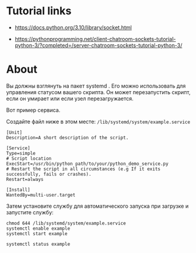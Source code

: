 # Tutorial links

- https://docs.python.org/3.10/library/socket.html

- https://pythonprogramming.net/client-chatroom-sockets-tutorial-python-3/?completed=/server-chatroom-sockets-tutorial-python-3/




# About

Вы должны взглянуть на пакет systemd . Его можно использовать для управления статусом вашего скрипта. Он может перезапустить скрипт, если он умирает или если узел перезагружается.

Вот пример сервиса.

Создайте файл ниже в этом месте: `/lib/systemd/system/example.service`


```
[Unit]
Description=A short description of the script.

[Service]
Type=simple
# Script location
ExecStart=/usr/bin/python path/to/your/python_demo_service.py
# Restart the script in all circumstances (e.g If it exits successfully, fails or crashes).
Restart=always

[Install]
WantedBy=multi-user.target
```

Затем установите службу для автоматического запуска при загрузке и запустите службу:


```
chmod 644 /lib/systemd/system/example.service
systemctl enable example
systemctl start example 

systemctl status example
```


